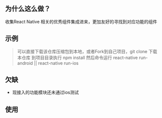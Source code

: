 ## 为什么这么做？

收集React Native 相关的优秀组件集成进来，更加友好的寻找到对应功能的组件

## 示例

> 可以直接下载该仓库压缩包到本地，或者Fork到自己项目，git clone 下载本仓库
> 到项目目录执行 npm install
> 然后命令运行 react-native run-android || react-native run-ios

## 欠缺

- 现接入的功能模块还未通过ios测试

## 使用

